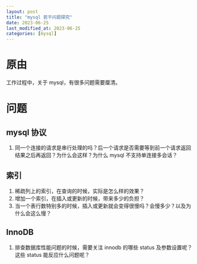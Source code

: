 ```yaml
---
layout: post
title: "mysql 若干问题探究"
date: 2023-06-25
last_modified_at: 2023-06-25
categories: [mysql]
---
```


# 原由
工作过程中，关于 mysql，有很多问题需要厘清。

# 问题
## mysql 协议
1. 同一个连接的请求是串行处理的吗？后一个请求是否需要等到前一个请求返回结果之后再返回？为什么会这样？为什么 mysql 不支持单连接多会话？

## 索引
1. 稀疏列上的索引，在查询的时候，实际是怎么样的效果？
2. 增加一个索引，在插入或更新的时候，带来多少的负担？
3. 当一个表行数特别多的时候，插入或更新就会变得很慢吗？会慢多少？以及为什么会这么慢？

## InnoDB
1. 排查数据库性能问题的时候，需要关注 innodb 的哪些 status 及参数设置呢？这些 status 能反应什么问题呢？